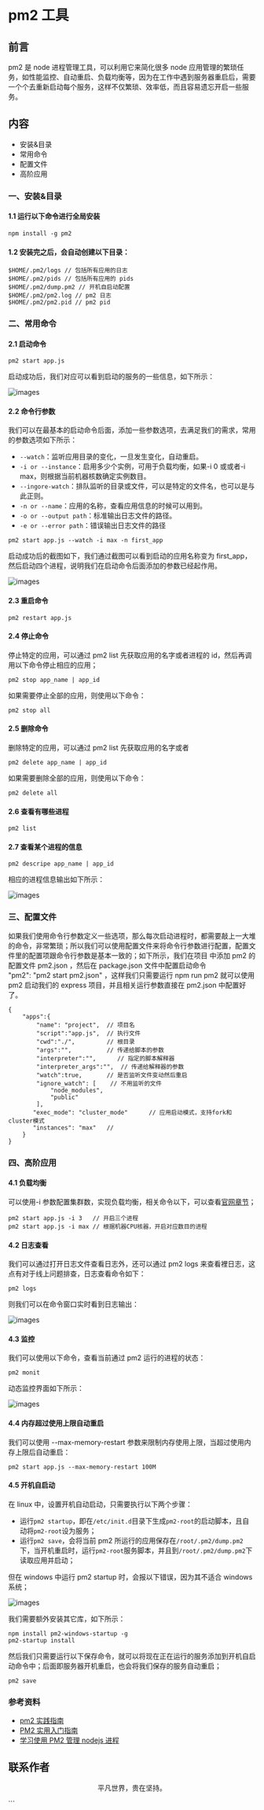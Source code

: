# pm2 工具

## 前言

pm2 是 node 进程管理工具，可以利用它来简化很多 node 应用管理的繁琐任务，如性能监控、自动重启、负载均衡等，因为在工作中遇到服务器重启后，需要一个个去重新启动每个服务，这样不仅繁琐、效率低，而且容易遗忘开启一些服务。

## 内容

- 安装&目录
- 常用命令
- 配置文件
- 高阶应用

### 一、安装&目录

#### 1.1 运行以下命令进行全局安装

```
npm install -g pm2
```

#### 1.2 安装完之后，会自动创建以下目录：

```
$HOME/.pm2/logs // 包括所有应用的日志
$HOME/.pm2/pids // 包括所有应用的 pids
$HOME/.pm2/dump.pm2 // 开机自启动配置
$HOME/.pm2/pm2.log // pm2 日志
$HOME/.pm2/pm2.pid // pm2 pid

```

### 二、常用命令

#### 2.1 启动命令

```
pm2 start app.js
```

启动成功后，我们对应可以看到启动的服务的一些信息，如下所示：

![images](pm2-01.png)

#### 2.2 命令行参数

我们可以在最基本的启动命令后面，添加一些参数选项，去满足我们的需求，常用的参数选项如下所示：

- `--watch`：监听应用目录的变化，一旦发生变化，自动重启。
- `-i or --instance`：启用多少个实例，可用于负载均衡，如果-i 0 或或者-i max，则根据当前机器核数确定实例数目。
- `--ingore-watch`：排队监听的目录或文件，可以是特定的文件名，也可以是与此正则。
- `-n or --name`：应用的名称，查看应用信息的时候可以用到。
- `-o or --output path`：标准输出日志文件的路径。
- `-e or --error path`：错误输出日志文件的路径

```
pm2 start app.js --watch -i max -n first_app
```

启动成功后的截图如下，我们通过截图可以看到启动的应用名称变为 first_app，然后启动四个进程，说明我们在启动命令后面添加的参数已经起作用。

![images](pm2-02.png)

#### 2.3 重启命令

```
pm2 restart app.js
```

#### 2.4 停止命令

停止特定的应用，可以通过 pm2 list 先获取应用的名字或者进程的 id，然后再调用以下命令停止相应的应用；

```
pm2 stop app_name | app_id
```

如果需要停止全部的应用，则使用以下命令：

```
pm2 stop all
```

#### 2.5 删除命令

删除特定的应用，可以通过 pm2 list 先获取应用的名字或者

```
pm2 delete app_name | app_id
```

如果需要删除全部的应用，则使用以下命令：

```
pm2 delete all
```

#### 2.6 查看有哪些进程

```
pm2 list
```

#### 2.7 查看某个进程的信息

```
pm2 descripe app_name | app_id
```

相应的进程信息输出如下所示：

![images](pm2-03.png)

### 三、配置文件

如果我们使用命令行参数定义一些选项，那么每次启动进程时，都需要敲上一大堆的命令，非常繁琐；所以我们可以使用配置文件来将命令行参数进行配置，配置文件里的配置项跟命令行参数是基本一致的；如下所示，我们在项目 中添加 pm2 的配置文件 pm2.json ，然后在 package.json 文件中配置启动命令 "pm2": "pm2 start pm2.json" ，这样我们只需要运行 npm run pm2 就可以使用 pm2 启动我们的 express 项目，并且相关运行参数直接在 pm2.json 中配置好了。

```
{
    "apps":{
        "name": "project",  // 项目名
        "script":"app.js",  // 执行文件
        "cwd":"./",         // 根目录
        "args":"",          // 传递给脚本的参数
        "interpreter":"",      // 指定的脚本解释器
        "interpreter_args":"",  // 传递给解释器的参数
        "watch":true,       // 是否监听文件变动然后重启
        "ignore_watch": [    // 不用监听的文件
            "node_modules",
            "public"
        ],
       "exec_mode": "cluster_mode"      // 应用启动模式，支持fork和cluster模式
       "instances": "max"   //
    }
}
```

### 四、高阶应用

#### 4.1 负载均衡

可以使用-i 参数配置集群数，实现负载均衡，相关命令以下，可以查看[官网章节](https://pm2.keymetrics.io/docs/usage/cluster-mode/)；

```
pm2 start app.js -i 3   // 开启三个进程
pm2 start app.js -i max // 根据机器CPU核器，开启对应数目的进程

```

#### 4.2 日志查看

我们可以通过打开日志文件查看日志外，还可以通过 pm2 logs 来查看裡日志，这点有对于线上问题排查，日志查看命令如下：

```
pm2 logs
```

则我们可以在命令窗口实时看到日志输出：

![images](pm2-05.png)

#### 4.3 监控

我们可以使用以下命令，查看当前通过 pm2 运行的进程的状态：

```
pm2 monit
```

动态监控界面如下所示：

![images](pm2-04.png)

#### 4.4 内存超过使用上限自动重启

我们可以使用 --max-memory-restart 参数来限制内存使用上限，当超过使用内存上限后自动重启：

```
pm2 start app.js --max-memory-restart 100M
```

#### 4.5 开机自启动

在 linux 中，设置开机自动启动，只需要执行以下两个步骤：

- 运行`pm2 startup`，即在`/etc/init.d`目录下生成`pm2-root`的启动脚本，且自动将`pm2-root`设为服务；
- 运行`pm2 save`，会将当前 pm2 所运行的应用保存在`/root/.pm2/dump.pm2`下，当开机重启时，运行`pm2-root`服务脚本，并且到`/root/.pm2/dump.pm2`下读取应用并启动；

但在 windows 中运行 pm2 startup 时，会报以下错误，因为其不适合 windows 系统；

![images](pm2-06.png)

我们需要额外安装其它库，如下所示：

```
npm install pm2-windows-startup -g
pm2-startup install
```

然后我们只需要运行以下保存命令，就可以将现在正在运行的服务添加到开机自启动命令中；后面即服务器开机重启，也会将我们保存的服务自动重启；

```
pm2 save
```

### 参考资料

- [pm2 实践指南](https://juejin.im/post/5e1fa941e51d451c774dcc18)
- [PM2 实用入门指南](https://www.cnblogs.com/chyingp/p/pm2-documentation.html)
- [学习使用 PM2 管理 nodejs 进程](https://www.cnblogs.com/tugenhua0707/p/10230975.html)

## 联系作者

<div align="center">
    <p>
        平凡世界，贵在坚持。
    </p>
    <img :src="$withBase('/about/contact.png')" />
</div>
```
